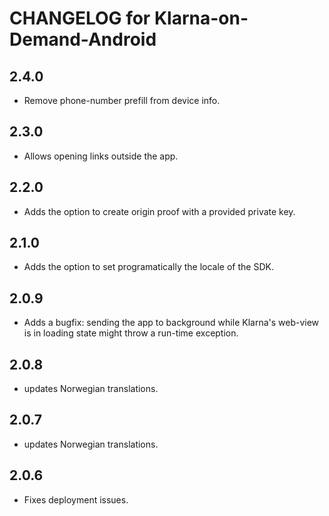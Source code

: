 # CHANGELOG for Klarna-on-Demand-Android

## 2.4.0
* Remove phone-number prefill from device info.

## 2.3.0
* Allows opening links outside the app.

## 2.2.0
* Adds the option to create origin proof with a provided private key.

## 2.1.0
* Adds the option to set programatically the locale of the SDK.

## 2.0.9
* Adds a bugfix: sending the app to background while Klarna's web-view is in loading state might throw a run-time exception.

## 2.0.8
* updates Norwegian translations.

## 2.0.7
* updates Norwegian translations.

## 2.0.6
* Fixes deployment issues.

